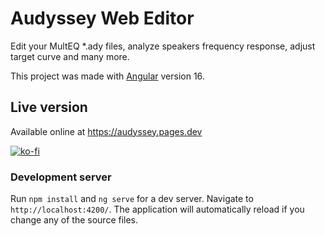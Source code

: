 # Audyssey Web Editor

Edit your MultEQ *.ady files, analyze speakers frequency response, adjust target curve and many more.

This project was made with [Angular](https://github.com/angular/angular-cli) version 16.

## Live version
Available online at https://audyssey.pages.dev

[![ko-fi](https://ko-fi.com/img/githubbutton_sm.svg)](https://ko-fi.com/W7W6MK9TT)

### Development server

Run `npm install` and `ng serve` for a dev server. Navigate to `http://localhost:4200/`. The application will automatically reload if you change any of the source files.

